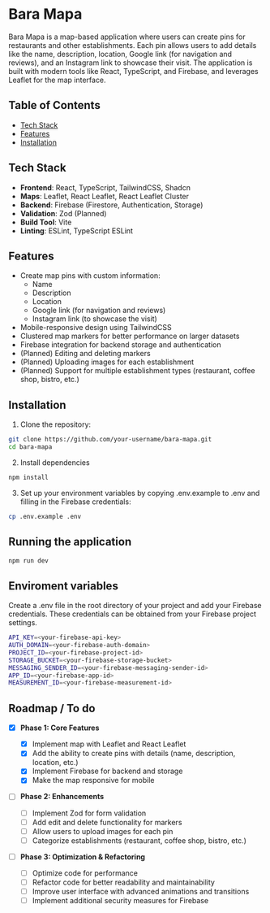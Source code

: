 # Bara Mapa

Bara Mapa is a map-based application where users can create pins for restaurants and other establishments. Each pin allows users to add details like the name, description, location, Google link (for navigation and reviews), and an Instagram link to showcase their visit. The application is built with modern tools like React, TypeScript, and Firebase, and leverages Leaflet for the map interface.

## Table of Contents

- [Tech Stack](#tech-stack)
- [Features](#features)
- [Installation](#installation)

## Tech Stack

- **Frontend**: React, TypeScript, TailwindCSS, Shadcn
- **Maps**: Leaflet, React Leaflet, React Leaflet Cluster
- **Backend**: Firebase (Firestore, Authentication, Storage)
- **Validation**: Zod (Planned)
- **Build Tool**: Vite
- **Linting**: ESLint, TypeScript ESLint

## Features

- Create map pins with custom information:
  - Name
  - Description
  - Location
  - Google link (for navigation and reviews)
  - Instagram link (to showcase the visit)
- Mobile-responsive design using TailwindCSS
- Clustered map markers for better performance on larger datasets
- Firebase integration for backend storage and authentication
- (Planned) Editing and deleting markers
- (Planned) Uploading images for each establishment
- (Planned) Support for multiple establishment types (restaurant, coffee shop, bistro, etc.)

## Installation

1. Clone the repository:

```bash
git clone https://github.com/your-username/bara-mapa.git
cd bara-mapa
```

2. Install dependencies

```bash
npm install
```

3. Set up your environment variables by copying .env.example to .env and filling in the Firebase credentials:

```bash
cp .env.example .env
```

## Running the application

```bash
npm run dev
```

## Enviroment variables

Create a .env file in the root directory of your project and add your Firebase credentials. These credentials can be obtained from your Firebase project settings.

```bash
API_KEY=<your-firebase-api-key>
AUTH_DOMAIN=<your-firebase-auth-domain>
PROJECT_ID=<your-firebase-project-id>
STORAGE_BUCKET=<your-firebase-storage-bucket>
MESSAGING_SENDER_ID=<your-firebase-messaging-sender-id>
APP_ID=<your-firebase-app-id>
MEASUREMENT_ID=<your-firebase-measurement-id>

```

## Roadmap / To do

- [x] **Phase 1: Core Features**

  - [x] Implement map with Leaflet and React Leaflet
  - [x] Add the ability to create pins with details (name, description, location, etc.)
  - [x] Implement Firebase for backend and storage
  - [x] Make the map responsive for mobile

- [ ] **Phase 2: Enhancements**

  - [ ] Implement Zod for form validation
  - [ ] Add edit and delete functionality for markers
  - [ ] Allow users to upload images for each pin
  - [ ] Categorize establishments (restaurant, coffee shop, bistro, etc.)

- [ ] **Phase 3: Optimization & Refactoring**
  - [ ] Optimize code for performance
  - [ ] Refactor code for better readability and maintainability
  - [ ] Improve user interface with advanced animations and transitions
  - [ ] Implement additional security measures for Firebase
